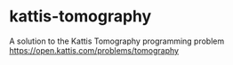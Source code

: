 # kattis-tomography
A solution to the Kattis Tomography programming problem https://open.kattis.com/problems/tomography
